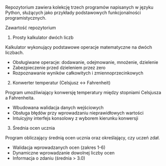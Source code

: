 Repozytorium zawiera kolekcję trzech programów napisanych w języku Python, służących jako przykłady podstawowych funkcjonalności programistycznych.

Zawartość repozytorium

1. Prosty kalkulator dwóch liczb

Kalkulator wykonujący podstawowe operacje matematyczne na dwóch liczbach.

- Obsługiwane operacje: dodawanie, odejmowanie, mnożenie, dzielenie
- Zabezpieczenie przed dzieleniem przez zero
- Rozpoznawanie wyników całkowitych i zmiennoprzecinkowych

2. Konwerter temperatur (Celsjusz ↔ Fahrenheit)

Program umożliwiający konwersję temperatury między stopniami Celsjusza a Fahrenheita.

- Wbudowana walidacja danych wejściowych
- Obsługa błędów przy wprowadzaniu nieprawidłowych wartości
- Intuicyjny interfejs konsolowy z wyborem kierunku konwersji

3. Średnia ocen ucznia

Program obliczający średnią ocen ucznia oraz określający, czy uczeń zdał.

- Walidacja wprowadzanych ocen (zakres 1-6)
- Dynamiczne wprowadzanie dowolnej liczby ocen
- Informacja o zdaniu (średnia > 3.0)
